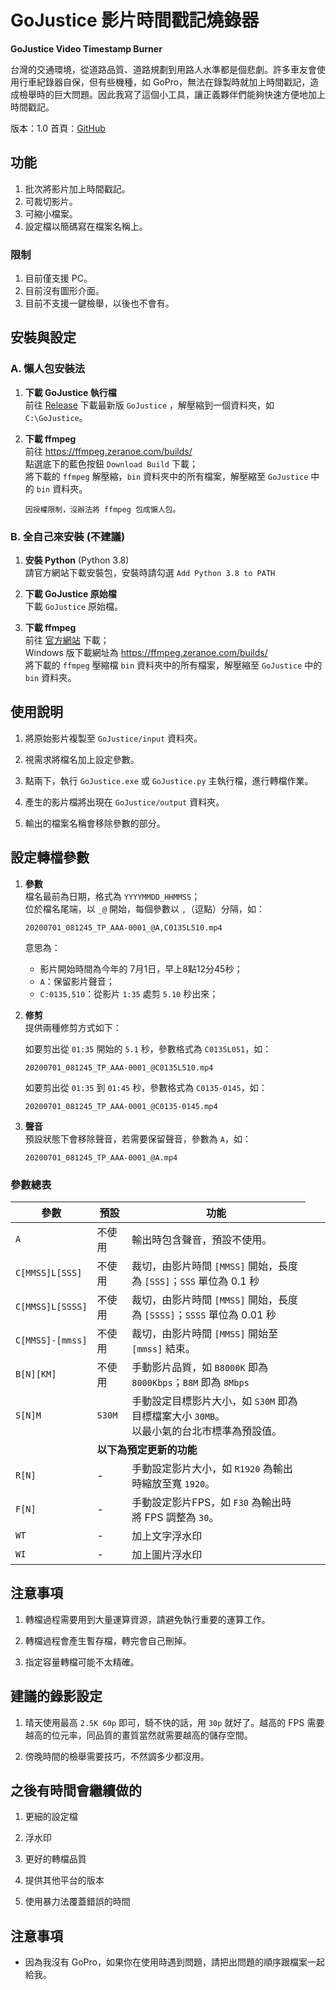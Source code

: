 # GoJustice 影片時間戳記燒錄器

**GoJustice Video Timestamp Burner**

台灣的交通環境，從道路品質、道路規劃到用路人水準都是個悲劇。許多車友會使用行車紀錄器自保，但有些機種，如 GoPro，無法在錄製時就加上時間戳記，造成檢舉時的巨大問題。因此我寫了這個小工具，讓正義夥伴們能夠快速方便地加上時間戳記。

版本：1.0
首頁：[GitHub](https://github.com/cacaplus/gojustice)


## 功能

1. 批次將影片加上時間戳記。
2. 可裁切影片。
3. 可縮小檔案。
4. 設定檔以簡碼寫在檔案名稱上。


### 限制

1. 目前僅支援 PC。
2. 目前沒有圖形介面。
3. 目前不支援一鍵檢舉，以後也不會有。


## 安裝與設定

### A. 懶人包安裝法

1. **下載 GoJustice 執行檔**  
   前往 [Release](https://github.com/cacaplus/gojustice/releases) 下載最新版 `GoJustice` ，解壓縮到一個資料夾，如 `C:\GoJustice`。

2. **下載 ffmpeg**  
   前往 https://ffmpeg.zeranoe.com/builds/   
   點選底下的藍色按鈕 `Download Build` 下載；  
   將下載的 `ffmpeg` 解壓縮，`bin` 資料夾中的所有檔案，解壓縮至 `GoJustice` 中的 `bin` 資料夾。  
 
       因授權限制，沒辦法將 ffmpeg 包成懶人包。


### B. 全自己來安裝 (不建議)

1. **安裝 Python** (Python 3.8)  
   請官方網站下載安裝包，安裝時請勾選 `Add Python 3.8 to PATH`

2. **下載 GoJustice 原始檔**  
   下載 `GoJustice` 原始檔。

3. **下載 ffmpeg**  
   前往 [官方網站](https://ffmpeg.org/) 下載；  
   Windows 版下載網址為 https://ffmpeg.zeranoe.com/builds/  
   將下載的 `ffmpeg` 壓縮檔 `bin` 資料夾中的所有檔案，解壓縮至 `GoJustice` 中的 `bin` 資料夾。


## 使用說明

1. 將原始影片複製至 `GoJustice/input` 資料夾。

2. 視需求將檔名加上設定參數。

3. 點兩下，執行 `GoJustice.exe` 或 `GoJustice.py` 主執行檔，進行轉檔作業。

4. 產生的影片檔將出現在 `GoJustice/output` 資料夾。
   
5. 輸出的檔案名稱會移除參數的部分。


## 設定轉檔參數

1. **參數**  
   檔名最前為日期，格式為 `YYYYMMDD_HHMMSS`；  
   位於檔名尾端，以 `_@` 開始，每個參數以 `,`（逗點）分隔，如：
   
       20200701_081245_TP_AAA-0001_@A,C0135L510.mp4 
   
   意思為：  
   * 影片開始時間為今年的 7月1日，早上8點12分45秒；
   * `A`：保留影片聲音；
   * `C:0135,510`：從影片 `1:35` 處剪 `5.10` 秒出來；

2. **修剪**  
   提供兩種修剪方式如下：

   如要剪出從 `01:35` 開始的 `5.1` 秒，參數格式為 `C0135L051`，如：  
   
       20200701_081245_TP_AAA-0001_@C0135L510.mp4

   如要剪出從 `01:35` 到 `01:45` 秒，參數格式為 `C0135-0145`，如：  

       20200701_081245_TP_AAA-0001_@C0135-0145.mp4

3. **聲音**  
   預設狀態下會移除聲音，若需要保留聲音，參數為 `A`，如：  
   
       20200701_081245_TP_AAA-0001_@A.mp4


### 參數總表

|參數|預設|功能
|--|--|--
|`A`              |不使用|輸出時包含聲音，預設不使用。
|`C[MMSS]L[SSS]`  |不使用|裁切，由影片時間 `[MMSS]` 開始，長度為 `[SSS]`；`SSS` 單位為 0.1 秒
|`C[MMSS]L[SSSS]` |不使用|裁切，由影片時間 `[MMSS]` 開始，長度為 `[SSSS]`；`SSSS` 單位為 0.01 秒
|`C[MMSS]-[mmss]` |不使用|裁切，由影片時間 `[MMSS]` 開始至 `[mmss]` 結束。
|`B[N][KM]`       |不使用|手動影片品質，如 `B8000K` 即為 `8000Kbps`；`B8M` 即為 `8Mbps`
|`S[N]M`          |`S30M`|手動設定目標影片大小，如 `S30M` 即為目標檔案大小 `30MB`。<br>以最小氣的台北市標準為預設值。
|<td colspan=2>**以下為預定更新的功能**
|`R[N]`           |-|手動設定影片大小，如 `R1920` 為輸出時縮放至寬 `1920`。
|`F[N]`           |-|手動設定影片FPS，如 `F30` 為輸出時將 FPS 調整為 `30`。
|`WT`             |-|加上文字浮水印
|`WI`             |-|加上圖片浮水印


## 注意事項

1. 轉檔過程需要用到大量運算資源，請避免執行重要的運算工作。
   
2. 轉檔過程會產生暫存檔，轉完會自己刪掉。
   
3. 指定容量轉檔可能不太精確。


## 建議的錄影設定

1. 晴天使用最高 `2.5K 60p` 即可，騎不快的話，用 `30p` 就好了。越高的 FPS 需要越高的位元率，同品質的畫質當然就需要越高的儲存空間。

2. 傍晚時間的檢舉需要技巧，不然調多少都沒用。


## 之後有時間會繼續做的

1. 更細的設定檔

2. 浮水印

3. 更好的轉檔品質

4. 提供其他平台的版本

5. 使用暴力法覆蓋錯誤的時間


## 注意事項

* 因為我沒有 GoPro，如果你在使用時遇到問題，請把出問題的順序跟檔案一起給我。